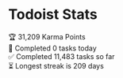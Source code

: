 
# Todoist Stats

<!-- TODO-IST:START -->
🏆  31,209 Karma Points           
🌸  Completed 0 tasks today           
✅  Completed 11,483 tasks so far           
⏳  Longest streak is 209 days
<!-- TODO-IST:END -->
